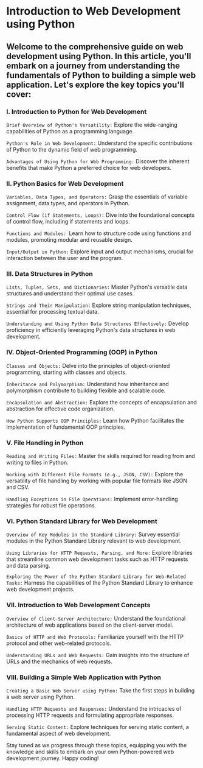 # Introduction to Web Development using Python

## Welcome to the comprehensive guide on web development using Python. In this article, you'll embark on a journey from understanding the fundamentals of Python to building a simple web application. Let's explore the key topics you'll cover:

### I. Introduction to Python for Web Development
`Brief Overview of Python's Versatility:` Explore the wide-ranging capabilities of Python as a programming language.

`Python's Role in Web Development:` Understand the specific contributions of Python to the dynamic field of web programming.

`Advantages of Using Python for Web Programming:` Discover the inherent benefits that make Python a preferred choice for web developers.

### II. Python Basics for Web Development
`Variables, Data Types, and Operators:` Grasp the essentials of variable assignment, data types, and operators in Python.

`Control Flow (if Statements, Loops):` Dive into the foundational concepts of control flow, including if statements and loops.

`Functions and Modules: `Learn how to structure code using functions and modules, promoting modular and reusable design.

`Input/Output in Python:` Explore input and output mechanisms, crucial for interaction between the user and the program.

### III. Data Structures in Python
`Lists, Tuples, Sets, and Dictionaries:` Master Python's versatile data structures and understand their optimal use cases.

`Strings and Their Manipulation:` Explore string manipulation techniques, essential for processing textual data.

`Understanding and Using Python Data Structures Effectively:` Develop proficiency in efficiently leveraging Python's data structures in web development.

### IV. Object-Oriented Programming (OOP) in Python
`Classes and Objects:` Delve into the principles of object-oriented programming, starting with classes and objects.

`Inheritance and Polymorphism:` Understand how inheritance and polymorphism contribute to building flexible and scalable code.

`Encapsulation and Abstraction:` Explore the concepts of encapsulation and abstraction for effective code organization.

`How Python Supports OOP Principles:` Learn how Python facilitates the implementation of fundamental OOP principles.

### V. File Handling in Python
`Reading and Writing Files:` Master the skills required for reading from and writing to files in Python.

`Working with Different File Formats (e.g., JSON, CSV):` Explore the versatility of file handling by working with popular file formats like JSON and CSV.

`Handling Exceptions in File Operations:` Implement error-handling strategies for robust file operations.

### VI. Python Standard Library for Web Development
`Overview of Key Modules in the Standard Library:` Survey essential modules in the Python Standard Library relevant to web development.

`Using Libraries for HTTP Requests, Parsing, and More:` Explore libraries that streamline common web development tasks such as HTTP requests and data parsing.

`Exploring the Power of the Python Standard Library for Web-Related Tasks:` Harness the capabilities of the Python Standard Library to enhance web development projects.

### VII. Introduction to Web Development Concepts
`Overview of Client-Server Architecture:` Understand the foundational architecture of web applications based on the client-server model.

`Basics of HTTP and Web Protocols:` Familiarize yourself with the HTTP protocol and other web-related protocols.

`Understanding URLs and Web Requests:` Gain insights into the structure of URLs and the mechanics of web requests.

### VIII. Building a Simple Web Application with Python
`Creating a Basic Web Server using Python:` Take the first steps in building a web server using Python.

`Handling HTTP Requests and Responses:` Understand the intricacies of processing HTTP requests and formulating appropriate responses.

`Serving Static Content:` Explore techniques for serving static content, a fundamental aspect of web development.

Stay tuned as we progress through these topics, equipping you with the knowledge and skills to embark on your own Python-powered web development journey. Happy coding!